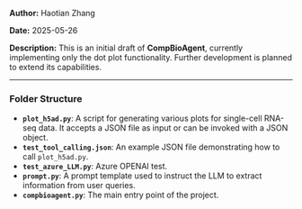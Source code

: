 **Author:** Haotian Zhang

**Date:** 2025-05-26

**Description:**
This is an initial draft of **CompBioAgent**, currently implementing only the dot plot functionality. Further development is planned to extend its capabilities.

---

### Folder Structure

* **`plot_h5ad.py`**: A script for generating various plots for single-cell RNA-seq data. It accepts a JSON file as input or can be invoked with a JSON object.
* **`test_tool_calling.json`**: An example JSON file demonstrating how to call `plot_h5ad.py`.
* **`test_azure_LLM.py`**: Azure OPENAI test.
* **`prompt.py`**: A prompt template used to instruct the LLM to extract information from user queries.
* **`compbioagent.py`**: The main entry point of the project.
